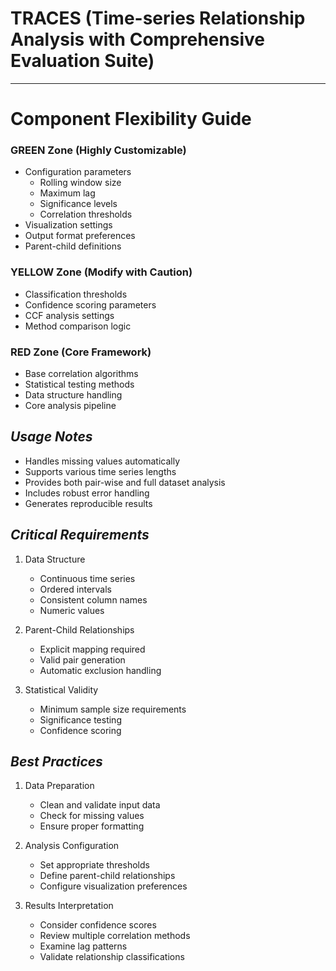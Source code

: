 # TRACES (Time-series Relationship Analysis with Comprehensive Evaluation Suite)

---

# **Component Flexibility Guide**

### **GREEN** Zone (Highly Customizable)
- Configuration parameters
  - Rolling window size
  - Maximum lag
  - Significance levels
  - Correlation thresholds
- Visualization settings
- Output format preferences
- Parent-child definitions

### **YELLOW** Zone (Modify with Caution)
- Classification thresholds
- Confidence scoring parameters
- CCF analysis settings
- Method comparison logic

### **RED** Zone (Core Framework)
- Base correlation algorithms
- Statistical testing methods
- Data structure handling
- Core analysis pipeline

## _Usage Notes_

- Handles missing values automatically
- Supports various time series lengths
- Provides both pair-wise and full dataset analysis
- Includes robust error handling
- Generates reproducible results

## _**Critical Requirements**_

1. Data Structure
   - Continuous time series
   - Ordered intervals
   - Consistent column names
   - Numeric values

2. Parent-Child Relationships
   - Explicit mapping required
   - Valid pair generation
   - Automatic exclusion handling

3. Statistical Validity
   - Minimum sample size requirements
   - Significance testing
   - Confidence scoring

## _Best Practices_

1. Data Preparation
   - Clean and validate input data
   - Check for missing values
   - Ensure proper formatting

2. Analysis Configuration
   - Set appropriate thresholds
   - Define parent-child relationships
   - Configure visualization preferences

3. Results Interpretation
   - Consider confidence scores
   - Review multiple correlation methods
   - Examine lag patterns
   - Validate relationship classifications